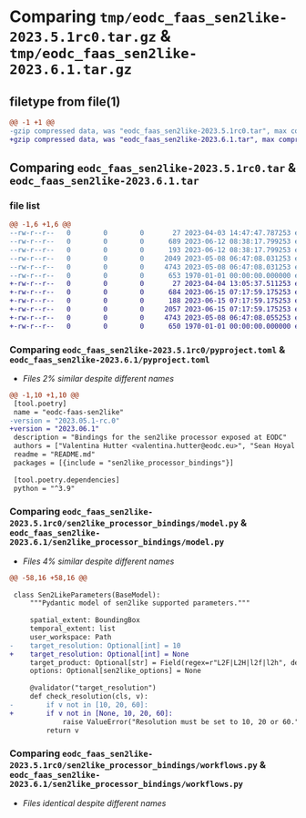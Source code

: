# Comparing `tmp/eodc_faas_sen2like-2023.5.1rc0.tar.gz` & `tmp/eodc_faas_sen2like-2023.6.1.tar.gz`

## filetype from file(1)

```diff
@@ -1 +1 @@
-gzip compressed data, was "eodc_faas_sen2like-2023.5.1rc0.tar", max compression
+gzip compressed data, was "eodc_faas_sen2like-2023.6.1.tar", max compression
```

## Comparing `eodc_faas_sen2like-2023.5.1rc0.tar` & `eodc_faas_sen2like-2023.6.1.tar`

### file list

```diff
@@ -1,6 +1,6 @@
--rw-r--r--   0        0        0       27 2023-04-03 14:47:47.787253 eodc_faas_sen2like-2023.5.1rc0/README.md
--rw-r--r--   0        0        0      689 2023-06-12 08:38:17.799253 eodc_faas_sen2like-2023.5.1rc0/pyproject.toml
--rw-r--r--   0        0        0      193 2023-06-12 08:38:17.799253 eodc_faas_sen2like-2023.5.1rc0/sen2like_processor_bindings/__init__.py
--rw-r--r--   0        0        0     2049 2023-05-08 06:47:08.031253 eodc_faas_sen2like-2023.5.1rc0/sen2like_processor_bindings/model.py
--rw-r--r--   0        0        0     4743 2023-05-08 06:47:08.031253 eodc_faas_sen2like-2023.5.1rc0/sen2like_processor_bindings/workflows.py
--rw-r--r--   0        0        0      653 1970-01-01 00:00:00.000000 eodc_faas_sen2like-2023.5.1rc0/PKG-INFO
+-rw-r--r--   0        0        0       27 2023-04-04 13:05:37.511253 eodc_faas_sen2like-2023.6.1/README.md
+-rw-r--r--   0        0        0      684 2023-06-15 07:17:59.175253 eodc_faas_sen2like-2023.6.1/pyproject.toml
+-rw-r--r--   0        0        0      188 2023-06-15 07:17:59.175253 eodc_faas_sen2like-2023.6.1/sen2like_processor_bindings/__init__.py
+-rw-r--r--   0        0        0     2057 2023-06-15 07:17:59.175253 eodc_faas_sen2like-2023.6.1/sen2like_processor_bindings/model.py
+-rw-r--r--   0        0        0     4743 2023-05-08 06:47:08.055253 eodc_faas_sen2like-2023.6.1/sen2like_processor_bindings/workflows.py
+-rw-r--r--   0        0        0      650 1970-01-01 00:00:00.000000 eodc_faas_sen2like-2023.6.1/PKG-INFO
```

### Comparing `eodc_faas_sen2like-2023.5.1rc0/pyproject.toml` & `eodc_faas_sen2like-2023.6.1/pyproject.toml`

 * *Files 2% similar despite different names*

```diff
@@ -1,10 +1,10 @@
 [tool.poetry]
 name = "eodc-faas-sen2like"
-version = "2023.05.1-rc.0"
+version = "2023.06.1"
 description = "Bindings for the sen2like processor exposed at EODC"
 authors = ["Valentina Hutter <valentina.hutter@eodc.eu>", "Sean Hoyal <sean.hoyal@eodc.eu>", "Lukas Weidenholzer <lukas.weidenholzer@eodc.eu>"]
 readme = "README.md"
 packages = [{include = "sen2like_processor_bindings"}]
 
 [tool.poetry.dependencies]
 python = "^3.9"
```

### Comparing `eodc_faas_sen2like-2023.5.1rc0/sen2like_processor_bindings/model.py` & `eodc_faas_sen2like-2023.6.1/sen2like_processor_bindings/model.py`

 * *Files 4% similar despite different names*

```diff
@@ -58,16 +58,16 @@
 
 class Sen2LikeParameters(BaseModel):
     """Pydantic model of sen2like supported parameters."""
 
     spatial_extent: BoundingBox
     temporal_extent: list
     user_workspace: Path
-    target_resolution: Optional[int] = 10
+    target_resolution: Optional[int] = None
     target_product: Optional[str] = Field(regex=r"L2F|L2H|l2f|l2h", default="L2F")
     options: Optional[sen2like_options] = None
 
     @validator("target_resolution")
     def check_resolution(cls, v):
-        if v not in [10, 20, 60]:
+        if v not in [None, 10, 20, 60]:
             raise ValueError("Resolution must be set to 10, 20 or 60.")
         return v
```

### Comparing `eodc_faas_sen2like-2023.5.1rc0/sen2like_processor_bindings/workflows.py` & `eodc_faas_sen2like-2023.6.1/sen2like_processor_bindings/workflows.py`

 * *Files identical despite different names*

